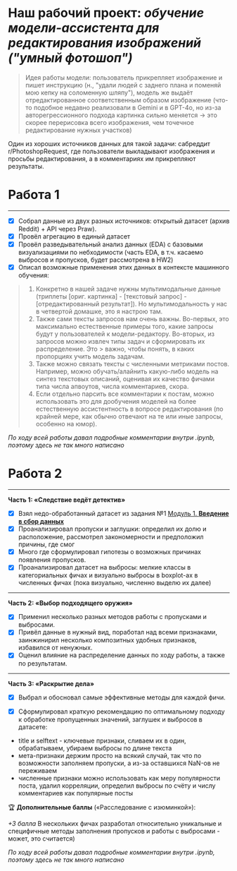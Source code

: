 # Наш рабочий проект: *обучение модели-ассистента для редактирования изображений ("умный фотошоп")*

> Идея работы модели: пользователь прикрепляет изображение и пишет инструкцию (н., "удали людей с заднего плана и поменяй мою кепку на соломенную шляпу"), модель же выдаёт отредактированное соответственным образом изображение
(что-то подобное недавно реализовали в Gemini и в GPT-4o, но из-за авторегрессионного подхода картинка сильно меняется -> это скорее перерисовка всего изображения, чем точечное редактирование нужных участков)

Один из хороших источников данных для такой задачи: сабреддит r/PhotoshopRequest, где пользователи выкладывают изображения и просьбы редактирования, а в комментариях им прикрепляют результаты.

# Работа 1
---

- [x]  Собрал данные из двух разных источников: открытый датасет (архив Reddit) + API через Praw).
- [x]  Провёл агрегацию в единый датасет
- [x]  Провёл разведывательный анализ данных (EDA) с базовыми визуализациями по небходимости (часть EDA, в т.ч. касаемо выбросов и пропусков, будет рассмотрена в HW2)
- [x]  Описал возможные применения этих данных в контексте машинного обучения:

> 1. Конкретно в нашей задаче нужны мультимодальные данные (триплеты [ориг. картинка] - [текстовый запрос] - [отредактированный результат]). Но мультимодальность у нас в четвертой домашке, это я настрою там.
> 2. Также сами тексты запросов нам очень важны. Во-первых, это максимально естественные примеры того, какие запросы будут у пользователей к модели-редактору. Во-вторых, из запросов можно извлеч типы задач и сформировать их распределение. Это > важно, чтобы понять, в каких пропорциях учить модель задачам.
> 3. Также можно связать тексты с численными метриками постов. Например, можно обучать/алайнить какую-либо модель на синтез текстовых описаний, оценивая их качество фичами типа числа апвоутов, числа комментариев, скора.
> 4. Если отдельно парсить все комментарии к постам, можно использовать это для дообучения моделей на более естественную ассистентность в вопросе редактирования (по крайней мере, как обычно отвечают на те или иные запросы, особенно на юмор).

*По ходу всей работы давал подробные комментарии внутри .ipynb, поэтому здесь не так много написано*


# Работа 2
---


**Часть 1: «Следствие ведёт детектив»**

- [x]  Взял недо-обработанный датасет из задания №1 [Модуль 1. **Введение в сбор данных**](https://www.notion.so/341985de290d4c1280ba3856ac98925f?pvs=21)
- [x]  Проанализировал пропуски и заглушки: определил их долю и расположение, рассмотрел закономерности и предположил причины, где смог
- [x]  Много где сформулировал гипотезы о возможных причинах появления пропусков.
- [x]  Проанализировал датасет на выбросы: мелкие классы в категориальных фичах и визуально выбросы в boxplot-ах в численных фичах (пока визуально, численно выделю их далее)

---

**Часть 2: «Выбор подходящего оружия»**

- [x]  Применил несколько разных методов работы с пропусками и выбросами.
- [x]  Привёл данные в нужный вид, поработал над всеми признаками, заинжинирил несколько композитных удобных признаков, избавился от ненужных.
- [x]  Оценил влияние на распределение данных по ходу работы, а также по результатам.

---

**Часть 3: «Раскрытие дела»**

- [x]  Выбрал и обосновал самые эффективные методы для каждой фичи.
- [x]  Сформулировал краткую рекомендацию по оптимальному подходу к обработке пропущенных значений, заглушек и выбросов в датасете:


- title и selftext - ключевые признаки, сливаем их в один, обрабатываем, убираем выбросы по длине текста
- мета-признаки держим просто на всякий случай, так что по возможности заполняем пропуски, а из-за оставшихся NaN-ов не переживаем
- численные признаки можно использовать как меру популярности поста, удалил корреляции, определил выбросы по счёту и числу комментариев как популярные посты

🏆 **Дополнительные баллы** («Расследование с изюминкой»):

*+3 балла* В нескольких фичах разработал относительно уникальные и специфичные методы заполнения пропусков и работы с выбросами -  может, это считается)

*По ходу всей работы давал подробные комментарии внутри .ipynb, поэтому здесь не так много написано*
